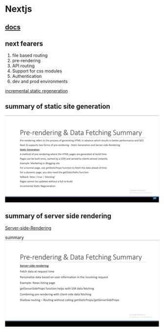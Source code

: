 # Nextjs

## [docs](https://nextjs.org/docs/getting-started)

## next fearers

1. file based routing
2. pre-rendering
3. API routing
4. Support for css modules
5. Authentication
6. dev and prod environments

[incremental static regeneration](./Incremental-Static-Regeneration.md)

## summary of static site generation

![sgr](./assets/sgr.png)

## summary of server side rendering

[Server-side-Rendering](./Server-side-Rendering.md)

summary
![ssr](./assets/ssr.png)
